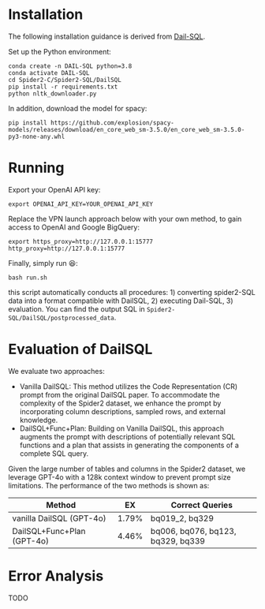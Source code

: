 
# Installation 

The following installation guidance is derived from [Dail-SQL](https://github.com/BeachWang/DAIL-SQL).

Set up the Python environment:
```
conda create -n DAIL-SQL python=3.8
conda activate DAIL-SQL
cd Spider2-C/Spider2-SQL/DailSQL
pip install -r requirements.txt
python nltk_downloader.py
```


In addition, download the model for spacy:
```
pip install https://github.com/explosion/spacy-models/releases/download/en_core_web_sm-3.5.0/en_core_web_sm-3.5.0-py3-none-any.whl
```

# Running

Export your OpenAI API key:
```
export OPENAI_API_KEY=YOUR_OPENAI_API_KEY
```

Replace the VPN launch approach below with your own method, to gain access to OpenAI and Google BigQuery:
```
export https_proxy=http://127.0.0.1:15777 http_proxy=http://127.0.0.1:15777
```

Finally, simply run :laughing::
```
bash run.sh
```
this script automatically conducts all procedures: 1) converting spider2-SQL data into a format compatible with DailSQL, 2) executing Dail-SQL, 3) evaluation. You can find the output SQL in `Spider2-SQL/DailSQL/postprocessed_data`.


# Evaluation of DailSQL

We evaluate two approaches:
- Vanilla DailSQL: This method utilizes the Code Representation (CR) prompt from the original DailSQL paper. To accommodate the complexity of the Spider2 dataset, we enhance the prompt by incorporating column descriptions, sampled rows, and external knowledge.
- DailSQL+Func+Plan: Building on Vanilla DailSQL, this approach augments the prompt with descriptions of potentially relevant SQL functions and a plan that assists in generating the components of a complete SQL query.
  
Given the large number of tables and columns in the Spider2 dataset, we leverage GPT-4o with a 128k context window to prevent prompt size limitations. The performance of the two methods is shown as:

| Method                     | EX   | Correct Queries                       |
| -------------------------- | ---- | ------------------------------------- |
| vanilla DailSQL (GPT-4o)   | 1.79% | bq019_2, bq329                   |
| DailSQL+Func+Plan (GPT-4o) | 4.46% | bq006, bq076, bq123, bq329, bq339 |



# Error Analysis

TODO
